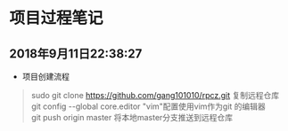 # 项目过程笔记
## 2018年9月11日22:38:27
* 项目创建流程
> sudo  git clone https://github.com/gang101010/rpcz.git
  复制远程仓库  
> git config --global core.editor "vim"配置使用vim作为git 的编辑器  
> git push origin master 将本地master分支推送到远程仓库


